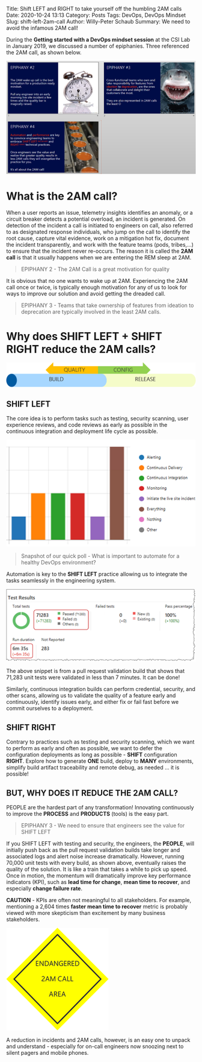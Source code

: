 Title: Shift LEFT and RIGHT to take yourself off the humbling 2AM calls
Date: 2020-10-24 13:13
Category: Posts
Tags: DevOps, DevOps Mindset
Slug: shift-left-2am-call
Author: Willy-Peter Schaub
Summary: We need to avoid the infamous 2AM call!

During the **Getting started with a DevOps mindset session** at the CSI Lab in January 2019, we discussed a number of epiphanies. Three referenced the 2AM call, as shown below.

![Epiphanies](/images/two-am-call-1.png)

# What is the 2AM call?

When a user reports an issue, telemetry insights identifies an anomaly, or a circuit breaker detects a potential overload, an incident is generated. On detection of the incident a call is initiated to engineers on call, also referred to as designated response individuals, who jump on the call to identify the root cause, capture vital evidence, work on a mitigation hot fix, document the incident transparently, and work with the feature teams (pods, tribes,...) to ensure that the incident never re-occurs. The reason it is called the **2AM call** is that it usually happens when we are entering the REM sleep at 2AM.

> EPIPHANY 2 - The 2AM Call is a great motivation for quality

It is obvious that no one wants to wake up at 2AM. Experiencing the 2AM call once or twice, is typically enough motivation for any of us to look for ways to improve our solution and avoid getting the dreaded call.

> EPIPHANY 3 - Teams that take ownership of features from ideation to deprecation are typically involved in the least 2AM calls.

# Why does SHIFT LEFT + SHIFT RIGHT reduce the 2AM calls?

![Epiphanies](/images/two-am-call-2.png)

## SHIFT LEFT

The core idea is to perform tasks such as testing, security scanning, user experience reviews, and code reviews as early as possible in the continuous integration and deployment life cycle as possible. 

![Quick Poll](/images/two-am-call-3.png)

> Snapshot of our quick poll - What is important to automate for a healthy DevOps environment?

Automation is key to the **SHIFT LEFT** practice allowing us to integrate the tasks seamlessly in the engineering system.

![Quick Poll](/images/two-am-call-4.png)

The above snippet is from a pull request validation build that shows that 71,283 unit tests were validated in less than 7 minutes. It can be done!

Similarly, continuous integration builds can perform credential, security, and other scans, allowing us to validate the quality of a feature early and continuously, identify issues early, and either fix or fail fast before we commit ourselves to a deployment.

## SHIFT RIGHT

Contrary to practices such as testing and security scanning, which we want to perform as early and often as possible, we want to defer the configuration deployments as long as possible - **SHIFT** configuration **RIGHT**. Explore how to generate **ONE** build, deploy to **MANY** environments, simplify build artifact traceability and remote debug, as needed ... it is possible!

## BUT, WHY DOES IT REDUCE THE 2AM CALL?

PEOPLE are the hardest part of any transformation! Innovating continuously to improve the **PROCESS** and **PRODUCTS** (tools) is the easy part. 

> EPIPHANY 3 - We need to ensure that engineers see the value for SHIFT LEFT

If you SHIFT LEFT with testing and security, the engineers, the **PEOPLE**, will initially push back as the pull request validation builds take longer and associated logs and alert noise increase dramatically.  However, running 70,000 unit tests with every build, as shown above, eventually raises the quality of the solution. It is like a train that takes a while to pick up speed. Once in motion, the momentum will dramatically improve key performance indicators (KPI), such as **lead time for change**, **mean time to recover**, and especially **change failure rate**.

**CAUTION** - KPIs are often not meaningful to all stakeholders. For example, mentioning a 2,604 times **faster mean time to recover** metric is probably viewed with more skepticism than excitement by many business stakeholders.

![Endangered](/images/two-am-call-5.png)

A reduction in incidents and 2AM calls, however, is an easy one to unpack and understand - especially for on-call engineers now snoozing next to silent pagers and mobile phones.


